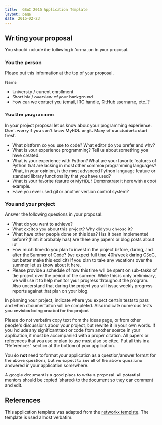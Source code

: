 ```yaml
---
title:  GSoC 2015 Application Template
layout: page
date: 2015-02-23
---
```


## Writing your proposal

You should include the following information in your proposal.


### You the person

Please put this information at the top of your proposal.

Name
* University / current enrollment
* Short bio / overview of your background
* How can we contact you (email, IRC handle, GitHub username, etc.)?


### You the programmer

In your project proposal let us know about your programming 
experience. Don't worry if you don't know MyHDL or git. Many of our 
students start fresh. 

* What platform do you use to code?  What editor do you prefer and why?
* What is your experience programming?  Tell us about something you have 
  created.
* What is your experience with Python?  What are your favorite features 
  of Python that are lacking in most other common programming languages? 
  What, in your opinion, is the most advanced Python language feature 
  or standard library functionality that you have used?
* What is your favorite feature of MyHDL? Demonstrate it here with 
  a cool example.
* Have you ever used git or another version control system?


### You and your project

Answer the following questions in your proposal:

* What do you want to achieve?
* What excites you about this project? Why did you choose it?
* What have other people done on this idea? Has it been implemented 
  before? (hint: it probably has) Are there any papers or blog posts 
  about it?
* How much time do you plan to invest in the project before, during, 
  and after the Summer of Code? (we expect full time 40h/week during 
  GSoC, but better make this explicit) If you plan to take any 
  vacations over the summer, let us know about it here.
* Please provide a schedule of how this time will be spent on sub-tasks 
  of the project over the period of the summer. While this is only 
  preliminary, we will use it to help monitor your progress throughout 
  the program. Also understand that during the project you will issue 
  weekly progress reports against that plan on your blog.

In planning your project, indicate where you expect certain tests
to pass and when documentaiton will be completed.  Also indicate
numerous tests you envision being created for the project.

Please do not verbatim copy text from the ideas page, or from other 
people's discussions about your project, but rewrite it in your own 
words. If you include any significant text or code from another 
source in your application, it must be accompanied with a proper 
citation. All papers or references that you use or plan to use must 
also be cited. Put all this in a "References" section at the bottom 
of your application.

You do **not** need to format your application as a question/answer 
format for the above questions, but we expect to see all of the 
above questions answered in your application somewhere.

A google document is a good place to write a proposal.  All 
potential mentors should be copied (shared) to the document
so they can comment and edit.


## References

This application template was adapted from the 
[networkx template](https://github.com/networkx/networkx/wiki/GSoC-2015-Application-Template).
The template is used almost verbatim.